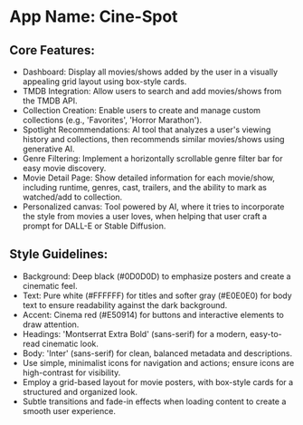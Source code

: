 # **App Name**: Cine-Spot

## Core Features:

- Dashboard: Display all movies/shows added by the user in a visually appealing grid layout using box-style cards.
- TMDB Integration: Allow users to search and add movies/shows from the TMDB API.
- Collection Creation: Enable users to create and manage custom collections (e.g., 'Favorites', 'Horror Marathon').
- Spotlight Recommendations: AI tool that analyzes a user's viewing history and collections, then recommends similar movies/shows using generative AI.
- Genre Filtering: Implement a horizontally scrollable genre filter bar for easy movie discovery.
- Movie Detail Page: Show detailed information for each movie/show, including runtime, genres, cast, trailers, and the ability to mark as watched/add to collection.
- Personalized canvas: Tool powered by AI, where it tries to incorporate the style from movies a user loves, when helping that user craft a prompt for DALL-E or Stable Diffusion.

## Style Guidelines:

- Background: Deep black (#0D0D0D) to emphasize posters and create a cinematic feel.
- Text: Pure white (#FFFFFF) for titles and softer gray (#E0E0E0) for body text to ensure readability against the dark background.
- Accent: Cinema red (#E50914) for buttons and interactive elements to draw attention.
- Headings: 'Montserrat Extra Bold' (sans-serif) for a modern, easy-to-read cinematic look.
- Body: 'Inter' (sans-serif) for clean, balanced metadata and descriptions.
- Use simple, minimalist icons for navigation and actions; ensure icons are high-contrast for visibility.
- Employ a grid-based layout for movie posters, with box-style cards for a structured and organized look.
- Subtle transitions and fade-in effects when loading content to create a smooth user experience.